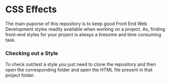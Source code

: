 # CSS Effects
The main puporse of this repository is to keep good Front End Web Development styles readily available when working on a project. As, finding front-end styles for your project is always a tiresome and time consuming task.

### Checking out a Style
To check out/test a style you just need to clone the repository and then open the corresponding folder and open the HTML file present in that project folder.